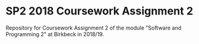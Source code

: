 # SP2 2018 Coursework Assignment 2

Repository for Coursework Assignment 2 of the module
"Software and Programming 2" at Birkbeck in 2018/19.


